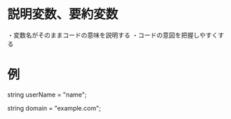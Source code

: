 # 説明変数、要約変数
・変数名がそのままコードの意味を説明する
・コードの意図を把握しやすくする
# 例
string userName = "name";

string domain = "example.com";
